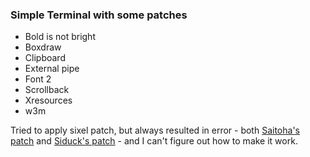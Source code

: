 ### Simple Terminal with some patches

- Bold is not bright
- Boxdraw
- Clipboard
- External pipe
- Font 2
- Scrollback
- Xresources
- w3m

Tried to apply sixel patch, but always resulted in error - both [Saitoha's patch](https://gist.github.com/saitoha/70e0fdf22e3e8f63ce937c7f7da71809) and [Siduck's patch](https://github.com/siduck/st/tree/sixel) - and I can't figure out how to make it work.
